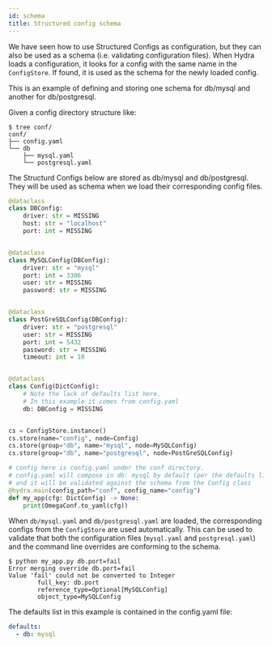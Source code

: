 ```yaml
---
id: schema
title: Structured config schema
---
```

We have seen how to use Structured Configs as configuration, but they can also be used as a schema (i.e. validating configuration files).
When Hydra loads a configuration, it looks for a config with the same name in the `ConfigStore`.
If found, it is used as the schema for the newly loaded config.

This is an example of defining and storing one schema for db/mysql and another for db/postgresql.

Given a config directory structure like:
```text
$ tree conf/
conf/
├── config.yaml
└── db
    ├── mysql.yaml
    └── postgresql.yaml
```

The Structurd Configs below are stored as db/mysql and db/postgresql. They will be used as schema
when we load their corresponding config files.

```python title="my_app.py"
@dataclass
class DBConfig:
    driver: str = MISSING
    host: str = "localhost"
    port: int = MISSING


@dataclass
class MySQLConfig(DBConfig):
    driver: str = "mysql"
    port: int = 3306
    user: str = MISSING
    password: str = MISSING


@dataclass
class PostGreSQLConfig(DBConfig):
    driver: str = "postgresql"
    user: str = MISSING
    port: int = 5432
    password: str = MISSING
    timeout: int = 10


@dataclass
class Config(DictConfig):
    # Note the lack of defaults list here.
    # In this example it comes from config.yaml
    db: DBConfig = MISSING


cs = ConfigStore.instance()
cs.store(name="config", node=Config)
cs.store(group="db", name="mysql", node=MySQLConfig)
cs.store(group="db", name="postgresql", node=PostGreSQLConfig)

# config here is config.yaml under the conf directory.
# config.yaml will compose in db: mysql by default (per the defaults list),
# and it will be validated against the schema from the Config class
@hydra.main(config_path="conf", config_name="config")
def my_app(cfg: DictConfig) -> None:
    print(OmegaConf.to_yaml(cfg))
```


When `db/mysql.yaml` and `db/postgresql.yaml` are loaded, the corresponding configs from the `ConfigStore` are used automatically.
This can be used to validate that both the configuration files (`mysql.yaml` and `postgresql.yaml`) and the command line overrides are conforming to the schema. 

```
$ python my_app.py db.port=fail
Error merging override db.port=fail
Value 'fail' could not be converted to Integer
        full_key: db.port
        reference_type=Optional[MySQLConfig]
        object_type=MySQLConfig
```

The defaults list in this example is contained in the config.yaml file:
```yaml title="config.yaml"
defaults:
  - db: mysql
```
